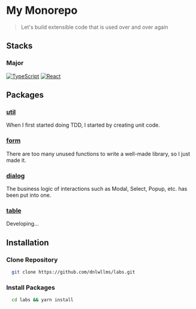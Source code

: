# My Monorepo

> Let's build extensible code that is used over and over again

## Stacks

### Major
[![TypeScript](https://img.shields.io/badge/TypeScript-3178c6?style=flat&logo=typescript&logoColor=ffffff)](https://www.typescriptlang.org)
[![React](https://img.shields.io/badge/React-3178c6?style=flat&logo=react&logoColor=ffffff)](https://reactjs.org)

## Packages

### [util](https://github.com/dnlwllms/labs/tree/main/src/packages/util)

When I first started doing TDD, I started by creating unit code.

### [form](https://github.com/dnlwllms/labs/tree/main/src/packages/form)

There are too many unused functions to write a well-made library, so I just made it.

### [dialog](https://github.com/dnlwllms/labs/tree/main/src/packages/dialog)

The business logic of interactions such as Modal, Select, Popup, etc. has been put into one.

### [table](https://github.com/dnlwllms/labs/tree/main/src/packages/table)

Developing...

## Installation

### Clone Repository

```bash
  git clone https://github.com/dnlwllms/labs.git
```

### Install Packages

```bash
  cd labs && yarn install
```
